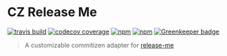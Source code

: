 # CZ Release Me

[![travis build](https://img.shields.io/travis/design4pro/cz-release-me.svg)](https://travis-ci.org/design4pro/cz-release-me) [![codecov coverage](https://img.shields.io/codecov/c/gh/design4pro/cz-release-me.svg)](https://codecov.io/gh/design4pro/cz-release-me) [![npm](https://img.shields.io/npm/v/cz-release-me.svg)](https://www.npmjs.com/package/cz-release-me) [![npm](https://img.shields.io/npm/dt/cz-release-me.svg)](https://www.npmjs.com/package/cz-release-me) [![Greenkeeper badge](https://badges.greenkeeper.io/design4pro/cz-release-me.svg)](https://greenkeeper.io/)


> A customizable commitizen adapter for [release-me](https://github.com/design4pro/release-me)
